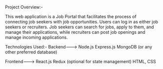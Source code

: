 Project Overview:-

This web application is a Job Portal that facilitates the process of connecting job seekers with job opportunities. Users can log in as either job seekers or recruiters. Job seekers can search for jobs, apply to them, and manage their applications, while recruiters can post job openings and manage incoming applications.

Technologies Used:-
Backend--->
Node.js
Express.js
MongoDB (or any other preferred database)

Frontend--->
React.js
Redux (optional for state management)
HTML, CSS